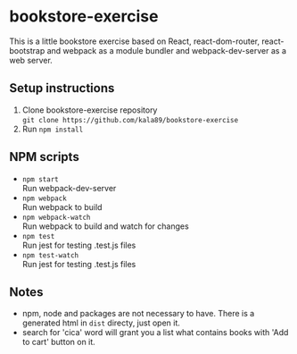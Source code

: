 # bookstore-exercise
This is a little bookstore exercise based on React, react-dom-router, react-bootstrap and webpack as a module bundler and webpack-dev-server as a web server.

## Setup instructions
1. Clone bookstore-exercise repository<br>```git clone https://github.com/kala89/bookstore-exercise```
2. Run ```npm install```

## NPM scripts
* ```npm start```<br>Run webpack-dev-server
* ```npm webpack```<br>Run webpack to build
* ```npm webpack-watch```<br>Run webpack to build and watch for changes
* ```npm test```<br>Run jest for testing .test.js files
* ```npm test-watch```<br>Run jest for testing .test.js files

## Notes
* npm, node and packages are not necessary to have. There is a generated html in ```dist``` directy, just open it.
* search for 'cica' word will grant you a list what contains books with 'Add to cart' button on it.